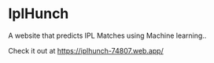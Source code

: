 # IplHunch
A website that predicts IPL Matches using Machine learning..

Check it out at https://iplhunch-74807.web.app/
